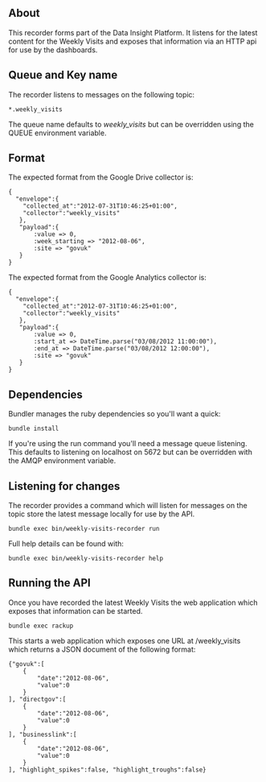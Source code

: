 ## About

This recorder forms part of the Data Insight Platform. It listens for the
latest content for the Weekly Visits and exposes that information via an HTTP
api for use by the dashboards.

## Queue and Key name

The recorder listens to messages on the following topic:

    *.weekly_visits

The queue name defaults to _weekly_visits_ but can be overridden using the
QUEUE environment variable.

## Format

The expected format from the Google Drive collector is:

    {
      "envelope":{
        "collected_at":"2012-07-31T10:46:25+01:00",
        "collector":"weekly_visits"
       },
       "payload":{
           :value => 0,
           :week_starting => "2012-08-06",
           :site => "govuk"
       }
    }

The expected format from the Google Analytics collector is:

    {
      "envelope":{
        "collected_at":"2012-07-31T10:46:25+01:00",
        "collector":"weekly_visits"
       },
       "payload":{
           :value => 0,
           :start_at => DateTime.parse("03/08/2012 11:00:00"),
           :end_at => DateTime.parse("03/08/2012 12:00:00"),
           :site => "govuk"
       }
    }


## Dependencies

Bundler manages the ruby dependencies so you'll want a quick:

    bundle install

If you're using the run command you'll need a message queue
listening. This defaults to listening on localhost on 5672 but can be
overridden with the AMQP environment variable.

## Listening for changes

The recorder provides a command which will listen for messages on the
topic store the latest message locally for use by the API.

    bundle exec bin/weekly-visits-recorder run

Full help details can be found with:

    bundle exec bin/weekly-visits-recorder help


## Running the API

Once you have recorded the latest Weekly Visits the web application which
exposes that information can be started.

    bundle exec rackup

This starts a web application which exposes one URL at /weekly_visits which
returns a JSON document of the following format:

    {"govuk":[
        {
            "date":"2012-08-06",
            "value":0
        }
    ], "directgov":[
        {
            "date":"2012-08-06",
            "value":0
        }
    ], "businesslink":[
        {
            "date":"2012-08-06",
            "value":0
        }
    ], "highlight_spikes":false, "highlight_troughs":false}
